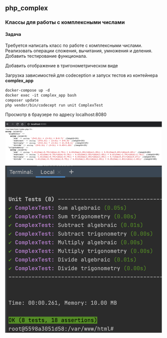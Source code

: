 ## php_complex
### Классы для работы с комплексными числами
#### Задача
Требуется написать класс по работе с комплексными числами.
Реализовать операции сложения, вычитания, умножения и деления.
Добавить тестирование функционала.

Добавить отображение в тригонометрическом виде



Загрузка зависимостей для codeception и запуск тестов из контейнера **complex_app**

```
docker-compose up -d
docker exec -it complex_app bash
composer update
php vendor/bin/codecept run unit ComplexTest
```
Просмотр в браузере по адресу localhost:8080

![Пример вывода в браузере](/app/screens/result.png)
![Пример работы тестов](/app/screens/tests.png)
